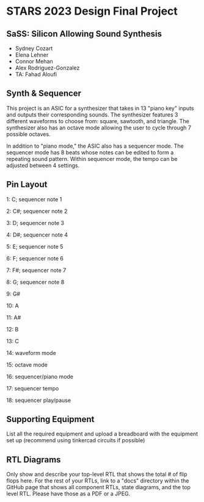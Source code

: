 # STARS 2023 Design Final Project


## SaSS: Silicon Allowing Sound Synthesis
* Sydney Cozart
* Elena Lehner
* Connor Mehan
* Alex Rodriguez-Gonzalez​
* TA: Fahad Aloufi

## Synth & Sequencer
This project is an ASIC for a synthesizer that takes in 13 "piano key" inputs and outputs their corresponding sounds. The synthesizer features 3 different waveforms to choose from: square, sawtooth, and triangle. The synthesizer also has an octave mode allowing the user to cycle through 7 possible octaves.

In addition to "piano mode," the ASIC also has a sequencer mode. The sequencer mode has 8 beats whose notes can be edited to form a repeating sound pattern. Within sequencer mode, the tempo can be adjusted between 4 settings.

## Pin Layout
1: C; sequencer note 1

2: C#; sequencer note 2

3: D; sequencer note 3

4: D#; sequencer note 4

5: E; sequencer note 5

6: F; sequencer note 6

7: F#; sequencer note 7

8: G; sequencer note 8

9: G#

10: A

11: A#

12: B

13: C

14: waveform mode

15: octave mode

16: sequencer/piano mode

17: sequencer tempo

18: sequencer play/pause



## Supporting Equipment
List all the required equipment and upload a breadboard with the equipment set up (recommend using tinkercad circuits if possible)

## RTL Diagrams
Only show and describe your top-level RTL that shows the total # of flip flops here. For the rest of your RTLs, link to a "docs" directory within the GitHub page
that shows all component RTLs, state diagrams, and the top level RTL. Please have those as a PDF or a JPEG. 

